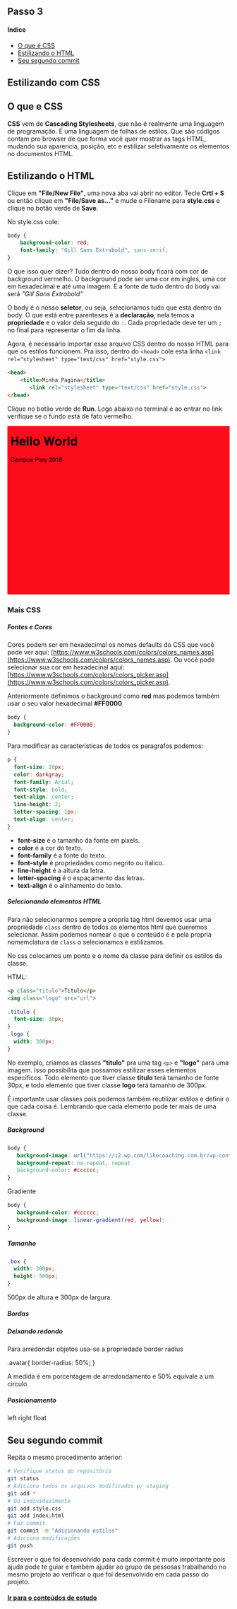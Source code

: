 ## Passo 3

#### Indice
- [O que é CSS](#o-que-e-css)
- [Estilizando o HTML](#estilizando-o-html)
- [Seu segundo commit](#seu-segundo-commit)

## Estilizando com CSS

## O que e CSS

**CSS** vem de **Cascading Stylesheets**, que não é realmente uma linguagem de programação. É uma linguagem de folhas de estilos. Que são códigos contam pro browser de que forma você quer mostrar as tags HTML, mudando sua aparencia, posição, etc e estilizar seletivamente os elementos no documentos HTML. 

## Estilizando o HTML

Clique em **"File/New File"**, uma nova aba vai abrir no editor.
Tecle **Crtl + S** ou então clique em **"File/Save as..."** e mude o Filename para **style.css** e clique no botão verde de **Save**.

No style.css cole:
```css
body {
    background-color: red;
    font-family: "Gill Sans Extrabold", sans-serif;
}
```

O que isso quer dizer? Tudo dentro do nosso body ficará com cor de background vermelho. O background pode ser uma cor em ingles, uma cor em hexadecimal e até uma imagem. E a fonte de tudo dentro do body vai será *"Gill Sans Extrabold"*

O body é o nosso **seletor**, ou seja, selecionamos tudo que está dentro do body. O que está entre parenteses é a **declaração**, nela temos a **propriedade** e o valor dela seguido do `:`. Cada propriedade deve ter um `;` no final para representar o fim da linha.

Agora, é necessário importar esse arquivo CSS dentro do nosso HTML para que os estilos funcionem.
Pra isso, dentro do `<head>` cole esta linha `<link rel="stylesheet" type="text/css" href="style.css">`

```html
<head>
    <title>Minha Pagina</title>
       <link rel="stylesheet" type="text/css" href="style.css">
</head>
```

Clique no botão verde de **Run**. Logo abaixo no terminal e ao entrar no link verifique se o fundo está de fato vermelho.

![Exemplo do estado atual](imgs/cap3-css.png)

### Mais CSS

##### Fontes e Cores
Cores podem ser em hexadecimal os nomes defaults do CSS que você pode ver aqui: [https://www.w3schools.com/colors/colors_names.asp](https://www.w3schools.com/colors/colors_names.asp).
Ou você pode selecionar sua cor em hexadecinal aqui: [https://www.w3schools.com/colors/colors_picker.asp](https://www.w3schools.com/colors/colors_picker.asp).

Anteriormente definimos o background como **red** mas podemos também usar o seu valor hexadecimal **#FF0000**

```css
body {
  background-color: #FF0000;
}
```

Para modificar as caracteristicas de todos os paragrafos podemos:

```css
p {
  font-size: 20px;
  color: darkgray;
  font-family: Arial;
  font-style: bold;
  text-align: center;
  line-height: 2;
  letter-spacing: 1px;
  text-align: center;
}
```
- **font-size** é o tamanho da fonte em pixels.
- **color** é a cor do texto.
- **font-family** é a fonte do texto.
- **font-style** é propriedades como negrito ou italico.
- **line-height** é a altura da letra.
- **letter-spacing** é o espaçamento das letras.
- **text-align** é o alinhamento do texto.

##### Selecionando elementos HTML

Para não selecionarmos sempre a propria tag html devemos usar uma propriedade `class` dentro de todos os elementos html que queremos selecionar.
Assim podemos nomear o que o conteúdo é e pela propria nomemclatura de `class` o selecionamos e estilizamos.

No css colocamos um ponto e o nome da classe para definir os estilos da classe.

HTML:
```html
<p class="titulo">Titulo</p>
<img class="logo" src="url">
```

```css
.titulo {
  font-size: 30px;
}
.logo {
  width: 300px;
}
```

No exemplo, criamos as classes **"titulo"** pra uma tag `<p>` e **"logo"** para uma imagem. Isso possibilita que possamos estilizar esses elementos especificos. Todo elemento que tiver classe **titulo** terá tamanho de fonte 30px, e todo elemento que tiver classe **logo** terá tamanho de 300px.

É importante usar classes pois podemos também reutilizar estilos e definir o que cada coisa é. Lembrando que cada elemento pode ter mais de uma classe.

##### Background

```css
body {
   background-image: url("https://i2.wp.com/likecoaching.com.br/wp-content/uploads/2016/11/Fundo-Estrelas.jpg");
   background-repeat: no-repeat, repeat
   background-color: #cccccc;
}
```


Gradiente
```css
body {
   background-color: #cccccc;  
   background-image: linear-gradient(red, yellow);
}
```

##### Tamanho

```css
.box {
  width: 300px;
  height: 500px;
}
```

500px de altura e 300px de largura.

##### Bordas

##### Deixando redondo
Para arredondar objetos usa-se a propriedade border radius

.avatar{
  border-radius: 50%;
}

A medida é em porcentagem de arredondamento e 50% equivale a um circulo.

##### Posicionamento
left right float

## Seu segundo commit

Repita o mesmo procedimento anterior:
```bash
# Verifique status do repositório
git status
# Adiciona todos os arquivos modificados p/ staging
git add *
# Ou individualmente
git add style.css
git add index.html
# Faz commit
git commit -m "Adicionando estilos"
# Adiciona modificações
git push
```

Escrever o que foi desenvolvido para cada commit é muito importante pois ajuda pode te guiar e também ajudar ao grupo de pessosas trabalhando no mesmo projeto ao verificar o que foi desenvolvido em cada passo do projeto.

#### [Ir para o conteúdos de estudo](final.md)
